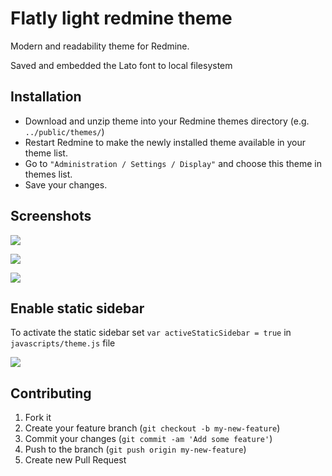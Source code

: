 # Flatly light redmine theme #
Modern and readability theme for Redmine.

Saved and embedded the Lato font to local filesystem

## Installation

* Download and unzip theme into your Redmine themes directory (e.g. ` ../public/themes/`)
* Restart Redmine to make the newly installed theme available in your theme list.
* Go to `"Administration / Settings / Display"` and choose this theme in themes list.
* Save your changes.

## Screenshots
![](https://raw.githubusercontent.com/Nitrino/flatly_light_redmine/master/screenshots/screen_1.png)

![](https://raw.githubusercontent.com/Nitrino/flatly_light_redmine/master/screenshots/screen_2.png)

![](https://raw.githubusercontent.com/Nitrino/flatly_light_redmine/master/screenshots/screen_3.png)

## Enable static sidebar
To activate the static sidebar set `var activeStaticSidebar = true` in `javascripts/theme.js` file

![](https://raw.githubusercontent.com/Nitrino/flatly_light_redmine/master/screenshots/screen_4.png)

## Contributing
1. Fork it
2. Create your feature branch (`git checkout -b my-new-feature`)
3. Commit your changes (`git commit -am 'Add some feature'`)
4. Push to the branch (`git push origin my-new-feature`)
5. Create new Pull Request
